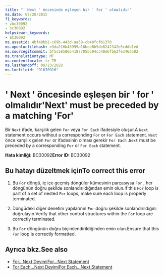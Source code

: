 ```yaml
---
title: "' Next ' öncesinde eşleşen bir ' for ' olmalıdır"
ms.date: 07/20/2015
f1_keywords:
- vbc30092
- bc30092
helpviewer_keywords:
- BC30092
ms.assetid: 4bf49bb2-c69b-443d-aa58-cb40fcfb1370
ms.openlocfilehash: e3da216b43959a16bee8b9de8242342e5cddb1ed
ms.sourcegitcommit: bf5c5850654187705bc94cc40ebfb62fe346ab02
ms.translationtype: MT
ms.contentlocale: tr-TR
ms.lasthandoff: 09/23/2020
ms.locfileid: "91070916"
---
```

# <a name="next-must-be-preceded-by-a-matching-for"></a><span data-ttu-id="df03e-102">' Next ' öncesinde eşleşen bir ' for ' olmalıdır</span><span class="sxs-lookup"><span data-stu-id="df03e-102">'Next' must be preceded by a matching 'For'</span></span>

<span data-ttu-id="df03e-103">Bir `Next` ifade, karşılık gelen `For` veya `For Each` ifadesiyle oluşur.</span><span class="sxs-lookup"><span data-stu-id="df03e-103">A `Next` statement occurs without a corresponding `For` or `For Each` statement.</span></span> <span data-ttu-id="df03e-104">`Next` önce karşılık gelen `For` or ifadesinin olması gerekir `For Each` .</span><span class="sxs-lookup"><span data-stu-id="df03e-104">`Next` must be preceded by a corresponding `For` or `For Each` statement.</span></span>  
  
 <span data-ttu-id="df03e-105">**Hata kimliği:** BC30092</span><span class="sxs-lookup"><span data-stu-id="df03e-105">**Error ID:** BC30092</span></span>  
  
## <a name="to-correct-this-error"></a><span data-ttu-id="df03e-106">Bu hatayı düzeltmek için</span><span class="sxs-lookup"><span data-stu-id="df03e-106">To correct this error</span></span>  
  
1. <span data-ttu-id="df03e-107">Bu `For` döngü, iç içe geçmiş döngüler kümesinin parçasıysa `For` , her döngünün doğru şekilde sonlandırıldığından emin olun.</span><span class="sxs-lookup"><span data-stu-id="df03e-107">If this `For` loop is part of a set of nested `For` loops, make sure each loop is properly terminated.</span></span>  
  
2. <span data-ttu-id="df03e-108">Döngüdeki diğer denetim yapılarının `For` doğru şekilde sonlandırıldığını doğrulayın.</span><span class="sxs-lookup"><span data-stu-id="df03e-108">Verify that other control structures within the `For` loop are correctly terminated.</span></span>  
  
3. <span data-ttu-id="df03e-109">Bu `For` döngünün doğru biçimlendirildiğinden emin olun.</span><span class="sxs-lookup"><span data-stu-id="df03e-109">Ensure that this `For` loop is correctly formatted.</span></span>  
  
## <a name="see-also"></a><span data-ttu-id="df03e-110">Ayrıca bkz.</span><span class="sxs-lookup"><span data-stu-id="df03e-110">See also</span></span>

- [<span data-ttu-id="df03e-111">For...Next Deyimi</span><span class="sxs-lookup"><span data-stu-id="df03e-111">For...Next Statement</span></span>](../language-reference/statements/for-next-statement.md)
- [<span data-ttu-id="df03e-112">For Each...Next Deyimi</span><span class="sxs-lookup"><span data-stu-id="df03e-112">For Each...Next Statement</span></span>](../language-reference/statements/for-each-next-statement.md)

